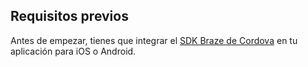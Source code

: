 ## Requisitos previos

Antes de empezar, tienes que integrar el [SDK Braze de Cordova]({{site.baseurl}}/developer_guide/sdk_integration/?sdktab=cordova) en tu aplicación para iOS o Android.
